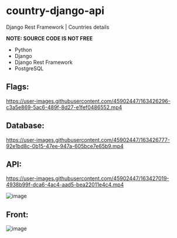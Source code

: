 # country-django-api
Django Rest Framework | Countries details 

**NOTE: SOURCE CODE IS NOT FREE**

* Python
* Django
* Django Rest Framework
* PostgreSQL


## Flags:


https://user-images.githubusercontent.com/45902447/163426296-c3a5e869-5ac6-489f-8d27-e1fef0486552.mp4

## Database:

https://user-images.githubusercontent.com/45902447/163426777-92e1bd8c-0b15-47ee-947a-605bce7e65b9.mp4

## API:

https://user-images.githubusercontent.com/45902447/163427019-4938b99f-dca6-4ac4-aad5-bea22011e4c4.mp4

![image](https://user-images.githubusercontent.com/45902447/163435794-6bb7f8e6-d994-4422-8062-fa14dae8a527.png)

## Front:
![image](https://user-images.githubusercontent.com/45902447/163435637-ad5c7c6f-26c4-4b2a-b37d-23090183d7a2.png)
